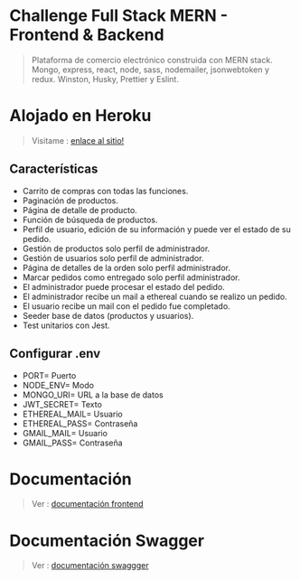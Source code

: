 # Challenge Full Stack MERN - Frontend & Backend

> Plataforma de comercio electrónico construida con MERN stack.\
> Mongo, express, react, node, sass, nodemailer, jsonwebtoken y redux.
> Winston, Husky, Prettier y Eslint.

# Alojado en Heroku

> Visitame : [enlace al sitio!](https://gungla-mern.herokuapp.com/)

## Características

- Carrito de compras con todas las funciones.
- Paginación de productos.
- Página de detalle de producto.
- Función de búsqueda de productos.
- Perfil de usuario, edición de su información y puede ver el estado de su pedido.
- Gestión de productos solo perfil de administrador.
- Gestión de usuarios solo perfil de administrador.
- Página de detalles de la orden solo perfil administrador.
- Marcar pedidos como entregado solo perfil administrador.
- El administrador puede procesar el estado del pedido.
- El administrador recibe un mail a ethereal cuando se realizo un pedido.
- El usuario recibe un mail con el pedido fue completado.
- Seeder base de datos (productos y usuarios).
- Test unitarios con Jest.

## Configurar .env

- PORT= Puerto
- NODE_ENV= Modo
- MONGO_URI= URL a la base de datos
- JWT_SECRET= Texto
- ETHEREAL_MAIL= Usuario 
- ETHEREAL_PASS= Contraseña
- GMAIL_MAIL= Usuario
- GMAIL_PASS= Contraseña

# Documentación

> Ver : [documentación frontend](https://github.com/gungla/Challenge-MERN-stack/tree/main/frontend)

# Documentación Swagger

> Ver : [documentación swaggger](https://github.com/gungla/SwaggerNodeJSMern)
